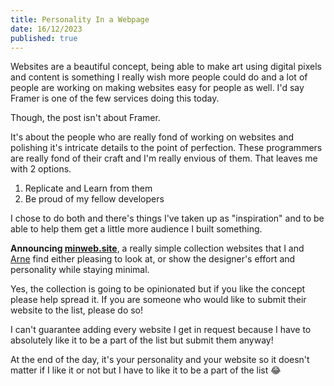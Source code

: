 ```yaml
---
title: Personality In a Webpage
date: 16/12/2023
published: true
---
```


Websites are a beautiful concept, being able to make art using digital pixels
and content is something I really wish more people could do and a lot of people
are working on making websites easy for people as well. I'd say Framer is one of
the few services doing this today.

Though, the post isn't about Framer.

It's about the people who are really fond of working on websites and polishing
it's intricate details to the point of perfection. These programmers are really
fond of their craft and I'm really envious of them. That leaves me with 2
options.

1. Replicate and Learn from them
2. Be proud of my fellow developers

I chose to do both and there's things I've taken up as "inspiration" and to be
able to help them get a little more audience I built something.

**Announcing [minweb.site](https://minweb.site)**, a really simple collection
websites that I and [Arne](https://www.wiesson.dev) find either pleasing to look
at, or show the designer's effort and personality while staying minimal.

Yes, the collection is going to be opinionated but if you like the concept
please help spread it. If you are someone who would like to submit their website
to the list, please do so!

I can't guarantee adding every website I get in request because I have to
absolutely like it to be a part of the list but submit them anyway!

At the end of the day, it's your personality and your website so it doesn't
matter if I like it or not but I have to like it to be a part of the list 😂

